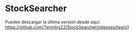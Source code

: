 # StockSearcher

Puedes descargar la última versión desde aquí: https://github.com/Termibg22/StockSearcher/releases/tag/v1
